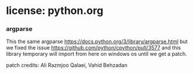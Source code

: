 license: python.org
===================
### argparse

This the same argparse https://docs.python.org/3/library/argparse.html
but we fixed the issue https://github.com/python/cpython/pull/3577
and this library temporary will import from here on windows os until we get a patch.

patch credits: Ali Razmjoo Qalaei, Vahid Behzadan